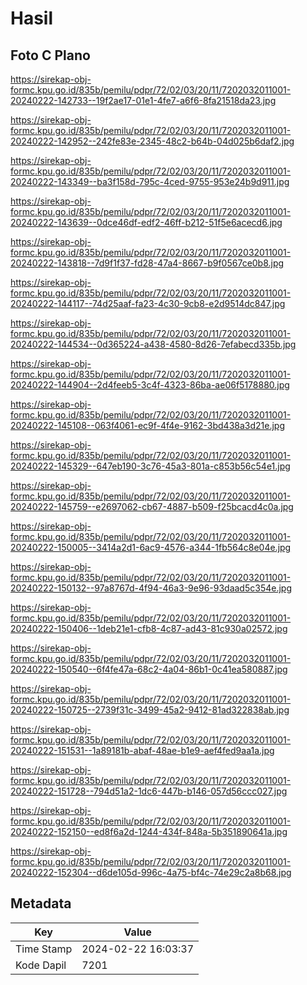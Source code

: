 # Hasil

## Foto C Plano

https://sirekap-obj-formc.kpu.go.id/835b/pemilu/pdpr/72/02/03/20/11/7202032011001-20240222-142733--19f2ae17-01e1-4fe7-a6f6-8fa21518da23.jpg

https://sirekap-obj-formc.kpu.go.id/835b/pemilu/pdpr/72/02/03/20/11/7202032011001-20240222-142952--242fe83e-2345-48c2-b64b-04d025b6daf2.jpg

https://sirekap-obj-formc.kpu.go.id/835b/pemilu/pdpr/72/02/03/20/11/7202032011001-20240222-143349--ba3f158d-795c-4ced-9755-953e24b9d911.jpg

https://sirekap-obj-formc.kpu.go.id/835b/pemilu/pdpr/72/02/03/20/11/7202032011001-20240222-143639--0dce46df-edf2-46ff-b212-51f5e6acecd6.jpg

https://sirekap-obj-formc.kpu.go.id/835b/pemilu/pdpr/72/02/03/20/11/7202032011001-20240222-143818--7d9f1f37-fd28-47a4-8667-b9f0567ce0b8.jpg

https://sirekap-obj-formc.kpu.go.id/835b/pemilu/pdpr/72/02/03/20/11/7202032011001-20240222-144117--74d25aaf-fa23-4c30-9cb8-e2d9514dc847.jpg

https://sirekap-obj-formc.kpu.go.id/835b/pemilu/pdpr/72/02/03/20/11/7202032011001-20240222-144534--0d365224-a438-4580-8d26-7efabecd335b.jpg

https://sirekap-obj-formc.kpu.go.id/835b/pemilu/pdpr/72/02/03/20/11/7202032011001-20240222-144904--2d4feeb5-3c4f-4323-86ba-ae06f5178880.jpg

https://sirekap-obj-formc.kpu.go.id/835b/pemilu/pdpr/72/02/03/20/11/7202032011001-20240222-145108--063f4061-ec9f-4f4e-9162-3bd438a3d21e.jpg

https://sirekap-obj-formc.kpu.go.id/835b/pemilu/pdpr/72/02/03/20/11/7202032011001-20240222-145329--647eb190-3c76-45a3-801a-c853b56c54e1.jpg

https://sirekap-obj-formc.kpu.go.id/835b/pemilu/pdpr/72/02/03/20/11/7202032011001-20240222-145759--e2697062-cb67-4887-b509-f25bcacd4c0a.jpg

https://sirekap-obj-formc.kpu.go.id/835b/pemilu/pdpr/72/02/03/20/11/7202032011001-20240222-150005--3414a2d1-6ac9-4576-a344-1fb564c8e04e.jpg

https://sirekap-obj-formc.kpu.go.id/835b/pemilu/pdpr/72/02/03/20/11/7202032011001-20240222-150132--97a8767d-4f94-46a3-9e96-93daad5c354e.jpg

https://sirekap-obj-formc.kpu.go.id/835b/pemilu/pdpr/72/02/03/20/11/7202032011001-20240222-150406--1deb21e1-cfb8-4c87-ad43-81c930a02572.jpg

https://sirekap-obj-formc.kpu.go.id/835b/pemilu/pdpr/72/02/03/20/11/7202032011001-20240222-150540--6f4fe47a-68c2-4a04-86b1-0c41ea580887.jpg

https://sirekap-obj-formc.kpu.go.id/835b/pemilu/pdpr/72/02/03/20/11/7202032011001-20240222-150725--2739f31c-3499-45a2-9412-81ad322838ab.jpg

https://sirekap-obj-formc.kpu.go.id/835b/pemilu/pdpr/72/02/03/20/11/7202032011001-20240222-151531--1a89181b-abaf-48ae-b1e9-aef4fed9aa1a.jpg

https://sirekap-obj-formc.kpu.go.id/835b/pemilu/pdpr/72/02/03/20/11/7202032011001-20240222-151728--794d51a2-1dc6-447b-b146-057d56ccc027.jpg

https://sirekap-obj-formc.kpu.go.id/835b/pemilu/pdpr/72/02/03/20/11/7202032011001-20240222-152150--ed8f6a2d-1244-434f-848a-5b351890641a.jpg

https://sirekap-obj-formc.kpu.go.id/835b/pemilu/pdpr/72/02/03/20/11/7202032011001-20240222-152304--d6de105d-996c-4a75-bf4c-74e29c2a8b68.jpg


## Metadata

| Key        | Value               |
| ---------- | ------------------- |
| Time Stamp | 2024-02-22 16:03:37 |
| Kode Dapil | 7201                |



